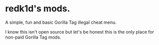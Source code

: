 # redk1d's mods.
A simple, fun and basic Gorilla Tag illegal cheat menu.

I know this isn't open source but let's be honest this is the only place for non-paid Gorilla Tag mods.
